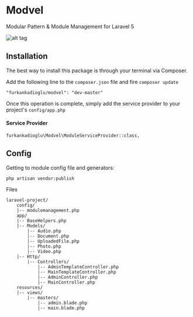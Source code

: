 # Modvel
Modular Pattern &amp; Module Management for Laravel 5

![alt tag](http://1.1m.yt/S1OTMoa.png)

## Installation

The best way to install this package is through your terminal via Composer.

Add the following line to the `composer.json` file and fire `composer update`

```
"furkankadioglu/modvel": "dev-master"
```
Once this operation is complete, simply add the service provider to your project's `config/app.php`

#### Service Provider
```
furkankadioglu\Modvel\ModuleServiceProvider::class,
```

## Config 

Getting to module config file and generators:
```
php artisan vendor:publish
```

Files


```
laravel-project/
    config/
    |-- modulemanagement.php
    app/
    |-- BaseHelpers.php
    |-- Models/
        |-- Audio.php
        |-- Document.php
        |-- UploadedFile.php
        |-- Photo.php
        |-- Video.php
    |-- Http/
        |-- Controllers/
            |-- AdminTemplateController.php
            |-- MainTemplateController.php
            |-- AdminController.php
            |-- MainController.php
    resources/
    |-- views/
        |-- masters/
            |-- admin.blade.php
            |-- main.blade.php

```

